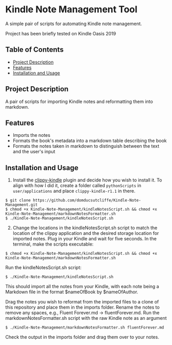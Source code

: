 # Kindle Note Management Tool

A simple pair of scripts for automating Kindle note management. 

Project has been briefly tested on Kindle Oasis 2019


## Table of Contents

- [Project Description](#project-description)
- [Features](#features)
- [Installation and Usage](#installation-and-usage)


## Project Description

A pair of scripts for importing Kindle notes and reformatting them into markdown.

## Features

- Imports the notes
- Formats the book's metadata into a markdown table describing the book
- Formats the notes taken in markdown to distinguish between the text and the user's input

## Installation and Usage

1. Install the [clippy-kindle](https://github.com/dangbert/clippy-kindle) plugin and decide how you wish to install it. To align with how I did it, create a folder called `pythonScripts` in `user/applications` and place `clippy-kindle-r1.1` in there.
   
```console
$ git clone https://github.com/domducsutcliffe/Kindle-Note-Management.git
$ chmod +x Kindle-Note-Management/kindleNotesScript.sh && chmod +x Kindle-Note-Management/markdownNotesFormatter.sh
$ ./Kindle-Note-Management/kindleNotesScript.sh
```


2. Change the locations in the kindleNotesScript.sh script to match the location of the clippy application and the desired storage location for imported notes.
   Plug in your Kindle and wait for five seconds.
   In the terminal, make the scripts executable:
```console
$ chmod +x Kindle-Note-Management/kindleNotesScript.sh && chmod +x Kindle-Note-Management/markdownNotesFormatter.sh
```
Run the kindleNotesScript.sh script:
```console
$ ./Kindle-Note-Management/kindleNotesScript.sh
```

This should import all the notes from your Kindle, with each note being a Markdown file in the format $nameOfBook by $nameOfAuthor.

Drag the notes you wish to reformat from the imported files to a clone of this repository and place them in the imports folder.
Rename the notes to remove any spaces, e.g., Fluent Forever.md -> fluentForever.md.
Run the markdownNotesFormatter.sh script with the raw Kindle note as an argument
```console
$ ./Kindle-Note-Management/markdownNotesFormatter.sh fluentForever.md
```
Check the output in the imports folder and drag them over to your notes.

